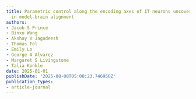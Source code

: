 ```yaml
---
title: Parametric control along the encoding axes of IT neurons uncovers hidden differences
  in model-brain alignment
authors:
- Jacob S Prince
- Binxu Wang
- Akshay V Jagadeesh
- Thomas Fel
- Emily Lo
- George A Alvarez
- Margaret S Livingstone
- Talia Konkle
date: 2025-01-01
publishDate: '2025-08-08T05:00:23.746950Z'
publication_types:
- article-journal
---
```

